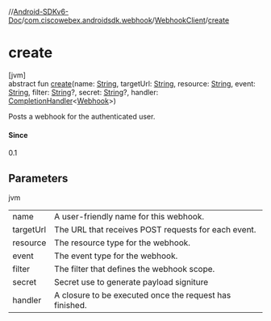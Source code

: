 //[Android-SDKv6-Doc](../../../index.md)/[com.ciscowebex.androidsdk.webhook](../index.md)/[WebhookClient](index.md)/[create](create.md)

# create

[jvm]\
abstract fun [create](create.md)(name: [String](https://kotlinlang.org/api/latest/jvm/stdlib/kotlin/-string/index.html), targetUrl: [String](https://kotlinlang.org/api/latest/jvm/stdlib/kotlin/-string/index.html), resource: [String](https://kotlinlang.org/api/latest/jvm/stdlib/kotlin/-string/index.html), event: [String](https://kotlinlang.org/api/latest/jvm/stdlib/kotlin/-string/index.html), filter: [String](https://kotlinlang.org/api/latest/jvm/stdlib/kotlin/-string/index.html)?, secret: [String](https://kotlinlang.org/api/latest/jvm/stdlib/kotlin/-string/index.html)?, handler: [CompletionHandler](../../com.ciscowebex.androidsdk/-completion-handler/index.md)&lt;[Webhook](../-webhook/index.md)&gt;)

Posts a webhook for the authenticated user.

#### Since

0.1

## Parameters

jvm

| | |
|---|---|
| name | A user-friendly name for this webhook. |
| targetUrl | The URL that receives POST requests for each event. |
| resource | The resource type for the webhook. |
| event | The event type for the webhook. |
| filter | The filter that defines the webhook scope. |
| secret | Secret use to generate payload signiture |
| handler | A closure to be executed once the request has finished. |
